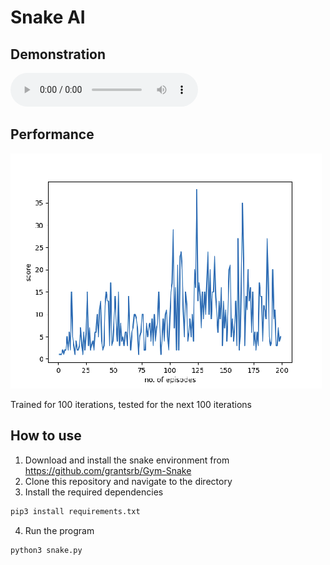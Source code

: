# Snake AI

## Demonstration
![Alt text](media/demonstration.mp3?raw=true "demonstration")
    
## Performance
![Alt text](media/graph.png?raw=true "graph")
    
Trained for 100 iterations, tested for the next 100 iterations
   
## How to use

1. Download and install the snake environment from https://github.com/grantsrb/Gym-Snake
2. Clone this repository and navigate to the directory
3. Install the required dependencies
```bash
pip3 install requirements.txt
```
4. Run the program
```bash
python3 snake.py
```